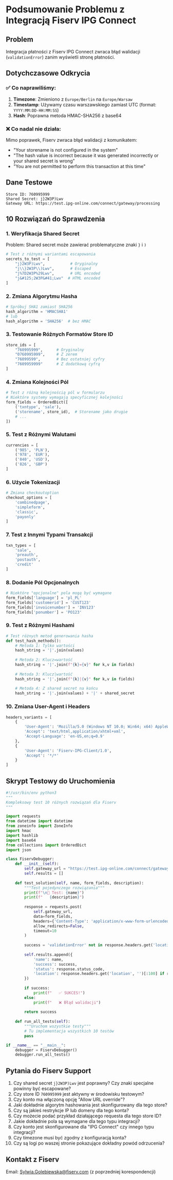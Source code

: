 # Podsumowanie Problemu z Integracją Fiserv IPG Connect

## Problem
Integracja płatności z Fiserv IPG Connect zwraca błąd walidacji (`validationError`) zanim wyświetli stronę płatności.

## Dotychczasowe Odkrycia

### ✅ Co naprawiliśmy:
1. **Timezone**: Zmieniono z `Europe/Berlin` na `Europe/Warsaw`
2. **Timestamp**: Używamy czasu warszawskiego zamiast UTC (format: `YYYY:MM:DD-HH:MM:SS`)
3. **Hash**: Poprawna metoda HMAC-SHA256 z base64

### ❌ Co nadal nie działa:
Mimo poprawek, Fiserv zwraca błąd walidacji z komunikatem:
- "Your storename is not configured in the system"
- "The hash value is incorrect because it was generated incorrectly or your shared secret is wrong"
- "You are not permitted to perform this transaction at this time"

## Dane Testowe
```
Store ID: 760995999
Shared Secret: j}2W3P)Lwv
Gateway URL: https://test.ipg-online.com/connect/gateway/processing
```

## 10 Rozwiązań do Sprawdzenia

### 1. **Weryfikacja Shared Secret**
Problem: Shared secret może zawierać problematyczne znaki `}` i `)`
```python
# Test z różnymi wariantami escapowania
secrets_to_test = [
    "j}2W3P)Lwv",           # Oryginalny
    "j\\}2W3P\\)Lwv",       # Escaped
    "j%7D2W3P%29Lwv",       # URL encoded
    "j&#125;2W3P&#41;Lwv"  # HTML encoded
]
```

### 2. **Zmiana Algorytmu Hasha**
```python
# Spróbuj SHA1 zamiast SHA256
hash_algorithm = 'HMACSHA1'
# lub
hash_algorithm = 'SHA256'  # bez HMAC
```

### 3. **Testowanie Różnych Formatów Store ID**
```python
store_ids = [
    "760995999",      # Oryginalny
    "0760995999",     # Z zerem
    "76099599",       # Bez ostatniej cyfry
    "7609959999"      # Z dodatkową cyfrą
]
```

### 4. **Zmiana Kolejności Pól**
```python
# Test z różną kolejnością pól w formularzu
# Niektóre systemy wymagają specyficznej kolejności
form_fields = OrderedDict([
    ('txntype', 'sale'),
    ('storename', store_id),  # Storename jako drugie
    # ...
])
```

### 5. **Test z Różnymi Walutami**
```python
currencies = [
    ('985', 'PLN'),
    ('978', 'EUR'),
    ('840', 'USD'),
    ('826', 'GBP')
]
```

### 6. **Użycie Tokenizacji**
```python
# Zmiana checkoutoption
checkout_options = [
    'combinedpage',
    'simpleform',
    'classic',
    'payonly'
]
```

### 7. **Test z Innymi Typami Transakcji**
```python
txn_types = [
    'sale',
    'preauth',
    'postauth',
    'credit'
]
```

### 8. **Dodanie Pól Opcjonalnych**
```python
# Niektóre "opcjonalne" pola mogą być wymagane
form_fields['language'] = 'pl_PL'
form_fields['customerid'] = 'CUST123'
form_fields['invoicenumber'] = 'INV123'
form_fields['ponumber'] = 'PO123'
```

### 9. **Test z Różnymi Hashami**
```python
# Test różnych metod generowania hasha
def test_hash_methods():
    # Metoda 1: Tylko wartości
    hash_string = '|'.join(values)
    
    # Metoda 2: Klucz=wartość
    hash_string = '|'.join(f"{k}={v}" for k,v in fields)
    
    # Metoda 3: Klucz|wartość
    hash_string = '|'.join(f"{k}|{v}" for k,v in fields)
    
    # Metoda 4: Z shared secret na końcu
    hash_string = '|'.join(values) + '|' + shared_secret
```

### 10. **Zmiana User-Agent i Headers**
```python
headers_variants = [
    {
        'User-Agent': 'Mozilla/5.0 (Windows NT 10.0; Win64; x64) AppleWebKit/537.36',
        'Accept': 'text/html,application/xhtml+xml',
        'Accept-Language': 'en-US,en;q=0.9'
    },
    {
        'User-Agent': 'Fiserv-IPG-Client/1.0',
        'Accept': '*/*'
    }
]
```

## Skrypt Testowy do Uruchomienia

```python
#!/usr/bin/env python3
"""
Kompleksowy test 10 różnych rozwiązań dla Fiserv
"""

import requests
from datetime import datetime
from zoneinfo import ZoneInfo
import hmac
import hashlib
import base64
from collections import OrderedDict
import json

class FiservDebugger:
    def __init__(self):
        self.gateway_url = "https://test.ipg-online.com/connect/gateway/processing"
        self.results = []
    
    def test_solution(self, name, form_fields, description):
        """Test pojedynczego rozwiązania"""
        print(f"\n🧪 Test: {name}")
        print(f"   {description}")
        
        response = requests.post(
            self.gateway_url,
            data=form_fields,
            headers={'Content-Type': 'application/x-www-form-urlencoded'},
            allow_redirects=False,
            timeout=10
        )
        
        success = 'validationError' not in response.headers.get('location', '')
        
        self.results.append({
            'name': name,
            'success': success,
            'status': response.status_code,
            'location': response.headers.get('location', '')[:100] if response.status_code in [302, 303] else None
        })
        
        if success:
            print(f"   ✅ SUKCES!")
        else:
            print(f"   ❌ Błąd walidacji")
        
        return success
    
    def run_all_tests(self):
        """Uruchom wszystkie testy"""
        # Tu implementacja wszystkich 10 testów
        pass

if __name__ == "__main__":
    debugger = FiservDebugger()
    debugger.run_all_tests()
```

## Pytania do Fiserv Support

1. Czy shared secret `j}2W3P)Lwv` jest poprawny? Czy znaki specjalne powinny być escapowane?
2. Czy store ID `760995999` jest aktywny w środowisku testowym?
3. Czy konto ma włączoną opcję "Allow URL override"?
4. Jaki dokładnie algorytm hashowania jest skonfigurowany dla tego store?
5. Czy są jakieś restrykcje IP lub domeny dla tego konta?
6. Czy możecie podać przykład działającego requesta dla tego store ID?
7. Jakie dokładnie pola są wymagane dla tego typu integracji?
8. Czy konto jest skonfigurowane dla "IPG Connect" czy innego typu integracji?
9. Czy timezone musi być zgodny z konfiguracją konta?
10. Czy są logi po waszej stronie pokazujące dokładny powód odrzucenia?

## Kontakt z Fiserv
Email: Sylwia.Golebiewska@fiserv.com (z poprzedniej korespondencji)